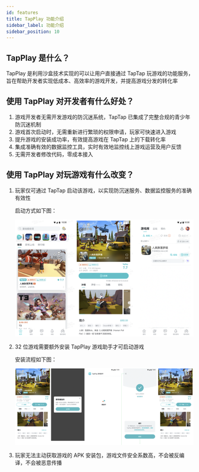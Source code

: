 ```yaml
---
id: features
title: TapPlay 功能介绍
sidebar_label: 功能介绍
sidebar_position: 10
---
```


## TapPlay 是什么？

​TapPlay 是利用沙盒技术实现的可以让用户直接通过 TapTap 玩游戏的功能服务，旨在帮助开发者实现低成本、高效率的游戏开发，并提高游戏分发的转化率

## 使用 TapPlay 对开发者有什么好处？

1. 游戏开发者无需开发游戏的防沉迷系统，TapTap 已集成了完整合规的青少年防沉迷机制
2. 游戏首次启动时，无需重新进行繁琐的权限申请，玩家可快速进入游戏
3. 提升游戏的安装成功率，有效提高游戏在 TapTap 上的下载转化率
4. 集成准确有效的数据监控工具，实时有效地监控线上游戏运营及用户反馈
5. 无需开发者修改代码，零成本接入

## 使用 TapPlay 对玩游戏有什么改变？

1. 玩家仅可通过 TapTap 启动该游戏，以实现防沉迷服务、数据监控服务的准确有效性

    启动方式如下图：

    ![img](/img/image2022-1-25_14-34-0.png)

2. 32 位游戏需要额外安装 TapPlay 游戏助手才可启动游戏

    安装流程如下图：

    ![img](/img/image2022-1-25_14-39-57.png)

3. 玩家无法主动获取游戏的 APK 安装包，游戏文件安全系数高，不会被反编译，不会被恶意传播